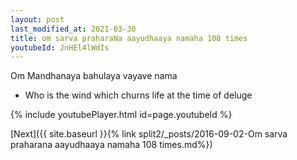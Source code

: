 ```yaml
---
layout: post
last_modified_at: 2021-03-30
title: om sarva praharaNa aayudhaaya namaha 108 times
youtubeId: JnHEl4lWdIs
---
```

 
 
Om Mandhanaya bahulaya vayave nama 
 
 -  Who is the wind which churns life at the time of deluge 
 
  
 
  
 
 
 
 
 
 


{% include youtubePlayer.html id=page.youtubeId %}
 
[Next]({{ site.baseurl }}{% link  split2/_posts/2016-09-02-Om sarva praharana aayudhaaya namaha 108 times.md%})
 
